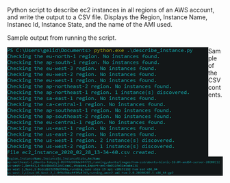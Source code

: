 Python script to describe ec2 instances in all regions of an AWS account, and write the output to a CSV file.
Displays the Region, Instance Name, Instanec Id, Instance State, and the name of the AMI used.


Sample output from running the script.

<img align="left" src="images/describe_ec2_example.PNG">









<p>Sample of the CSV contents.<p>
  
<img align="left" src="images/describe_ec2_output.PNG">
